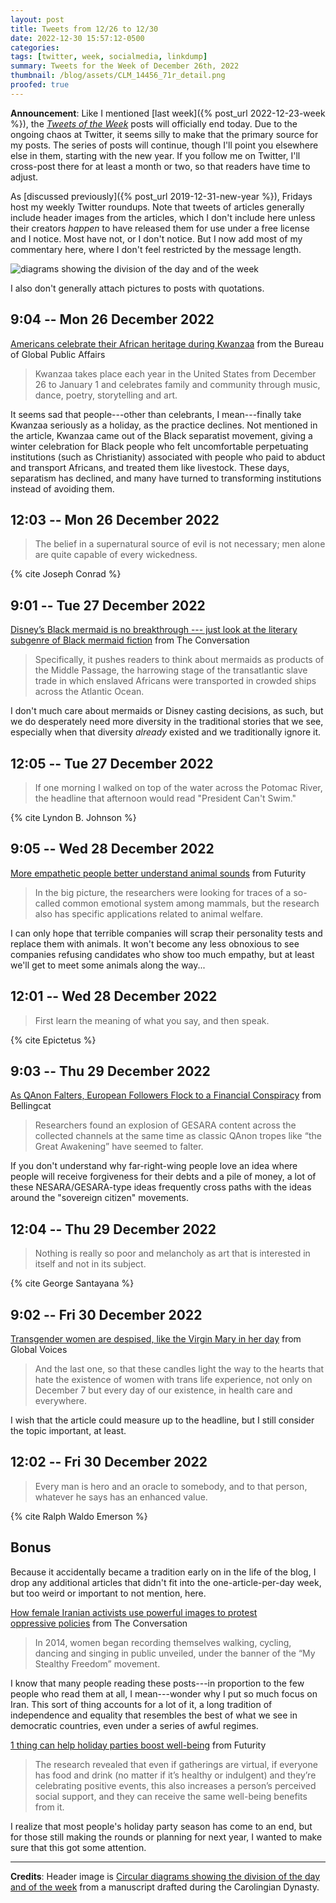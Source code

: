 ```yaml
---
layout: post
title: Tweets from 12/26 to 12/30
date: 2022-12-30 15:57:12-0500
categories:
tags: [twitter, week, socialmedia, linkdump]
summary: Tweets for the Week of December 26th, 2022
thumbnail: /blog/assets/CLM_14456_71r_detail.png
proofed: true
---
```


**Announcement**:  Like I mentioned [last week]({% post_url 2022-12-23-week %}), the [*Tweets of the Week*](/blog/tag/linkdump) posts will officially end today.  Due to the ongoing chaos at Twitter, it seems silly to make that the primary source for my posts.  The series of posts will continue, though I'll point you elsewhere else in them, starting with the new year.  If you follow me on Twitter, I'll cross-post there for at least a month or two, so that readers have time to adjust.

As [discussed previously]({% post_url 2019-12-31-new-year %}), Fridays host my weekly Twitter roundups.  Note that tweets of articles generally include header images from the articles, which I don't include here unless their creators *happen* to have released them for use under a free license and I notice.  Most have not, or I don't notice.  But I now add most of my commentary here, where I don't feel restricted by the message length.

![diagrams showing the division of the day and of the week](/blog/assets/CLM_14456_71r_detail.png "diagrams showing the division of the day and of the week")

I also don't generally attach pictures to posts with quotations.

## 9:04 -- Mon 26 December 2022

[<i class="fab fa-twitter-square"></i>](https://jcolag.github.io/twitter/1607376812291538944) [Americans celebrate their African heritage during Kwanzaa](https://share.america.gov/americans-celebrate-african-heritage-kwanzaa/) from the Bureau of Global Public Affairs

 > Kwanzaa takes place each year in the United States from December 26 to January 1 and celebrates family and community through music, dance, poetry, storytelling and art.

It seems sad that people---other than celebrants, I mean---finally take Kwanzaa seriously as a holiday, as the practice declines.  Not mentioned in the article, Kwanzaa came out of the Black separatist movement, giving a winter celebration for Black people who felt uncomfortable perpetuating institutions (such as Christianity) associated with people who paid to abduct and transport Africans, and treated them like livestock.  These days, separatism has declined, and many have turned to transforming institutions instead of avoiding them.

## 12:03 -- Mon 26 December 2022

[<i class="fab fa-twitter-square"></i>](https://jcolag.github.io/twitter/1607421733266489353)

 > The belief in a supernatural source of evil is not necessary; men alone are quite capable of every wickedness.

{% cite Joseph Conrad %}

## 9:01 -- Tue 27 December 2022

[<i class="fab fa-twitter-square"></i>](https://jcolag.github.io/twitter/1607738319248441344) [Disney’s Black mermaid is no breakthrough --- just look at the literary subgenre of Black mermaid fiction](https://theconversation.com/disneys-black-mermaid-is-no-breakthrough-just-look-at-the-literary-subgenre-of-black-mermaid-fiction-194435) from The Conversation

 > Specifically, it pushes readers to think about mermaids as products of the Middle Passage, the harrowing stage of the transatlantic slave trade in which enslaved Africans were transported in crowded ships across the Atlantic Ocean.

I don't much care about mermaids or Disney casting decisions, as such, but we do desperately need more diversity in the traditional stories that we see, especially when that diversity *already* existed and we traditionally ignore it.

## 12:05 -- Tue 27 December 2022

[<i class="fab fa-twitter-square"></i>](https://jcolag.github.io/twitter/1607784624372998145)

 > If one morning I walked on top of the water across the Potomac River, the headline that afternoon would read "President Can't Swim."

{% cite Lyndon B. Johnson %}

## 9:05 -- Wed 28 December 2022

[<i class="fab fa-twitter-square"></i>](https://jcolag.github.io/twitter/1608101839966281735) [More empathetic people better understand animal sounds](https://www.futurity.org/human-empathy-animal-sounds-2846902/) from Futurity

 > In the big picture, the researchers were looking for traces of a so-called common emotional system among mammals, but the research also has specific applications related to animal welfare.

I can only hope that terrible companies will scrap their personality tests and replace them with animals.  It won't become any less obnoxious to see companies refusing candidates who show too much empathy, but at least we'll get to meet some animals along the way...

## 12:01 -- Wed 28 December 2022

[<i class="fab fa-twitter-square"></i>](https://jcolag.github.io/twitter/1608146131652853760)

 > First learn the meaning of what you say, and then speak.

{% cite Epictetus %}

## 9:03 -- Thu 29 December 2022

[<i class="fab fa-twitter-square"></i>](https://jcolag.github.io/twitter/1608463724121137154) [As QAnon Falters, European Followers Flock to a Financial Conspiracy](https://www.bellingcat.com/news/2022/12/21/as-qanon-falters-european-followers-flock-to-a-financial-conspiracy/) from Bellingcat

 > Researchers found an explosion of GESARA content across the collected channels at the same time as classic QAnon tropes like “the Great Awakening” have seemed to falter.

If you don't understand why far-right-wing people love an idea where people will receive forgiveness for their debts and a pile of money, a lot of these NESARA/GESARA-type ideas frequently cross paths with the ideas around the "sovereign citizen" movements.

## 12:04 -- Thu 29 December 2022

[<i class="fab fa-twitter-square"></i>](https://jcolag.github.io/twitter/1608509148521500675)

 > Nothing is really so poor and melancholy as art that is interested in itself and not in its subject.

{% cite George Santayana %}

## 9:02 -- Fri 30 December 2022

[<i class="fab fa-twitter-square"></i>](https://jcolag.github.io/twitter/1608825860664049664) [Transgender women are despised, like the Virgin Mary in her day](https://globalvoices.org/2022/12/22/transgender-women-are-despised-like-the-virgin-mary-in-her-day/) from Global Voices

 > And the last one, so that these candles light the way to the hearts that hate the existence of women with trans life experience, not only on December 7 but every day of our existence, in health care and everywhere.

I wish that the article could measure up to the headline, but I still consider the topic important, at least.

## 12:02 -- Fri 30 December 2022

[<i class="fab fa-twitter-square"></i>](https://jcolag.github.io/twitter/1608871158719430658)

 > Every man is hero and an oracle to somebody, and to that person, whatever he says has an enhanced value.

{% cite Ralph Waldo Emerson %}

## Bonus

Because it accidentally became a tradition early on in the life of the blog, I drop any additional articles that didn't fit into the one-article-per-day week, but too weird or important to not mention, here.

<i class="fas fa-square"></i> [How female Iranian activists use powerful images to protest oppressive policies](https://theconversation.com/how-female-iranian-activists-use-powerful-images-to-protest-oppressive-policies-193507) from The Conversation

 > In 2014, women began recording themselves walking, cycling, dancing and singing in public unveiled, under the banner of the “My Stealthy Freedom” movement.

I know that many people reading these posts---in proportion to the few people who read them at all, I mean---wonder why I put so much focus on Iran.  This sort of thing accounts for a lot of it, a long tradition of independence and equality that resembles the best of what we see in democratic countries, even under a series of awful regimes.

<i class="fas fa-square"></i> [1 thing can help holiday parties boost well-being](https://www.futurity.org/holiday-parties-well-being-social-support-2848642-2/) from Futurity

 > The research revealed that even if gatherings are virtual, if everyone has food and drink (no matter if it’s healthy or indulgent) and they’re celebrating positive events, this also increases a person’s perceived social support, and they can receive the same well-being benefits from it.

I realize that most people's holiday party season has come to an end, but for those still making the rounds or planning for next year, I wanted to make sure that this got some attention.

* * *

**Credits**:  Header image is [Circular diagrams showing the division of the day and of the week](https://commons.wikimedia.org/wiki/File:CLM_14456_71r_detail.jpg) from a manuscript drafted during the Carolingian Dynasty.
